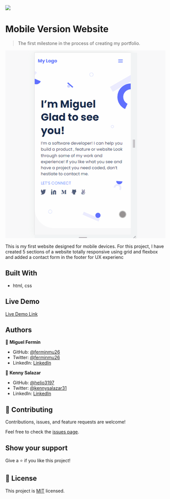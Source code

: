 ![](https://img.shields.io/badge/Microverse-blueviolet)

# Mobile Version Website

> The first milestone in the process of creating my portfolio.


![preview](./icons/Animation2.gif)

This is my first website designed for mobile devices. For this project, I have created 5 sections of a website totally responsive using grid and flexbox and added a contact form in the footer for UX experienc






## Built With

- html, css


## Live Demo

[Live Demo Link](https://ferminmu26.github.io/Project-1/)

## Authors

👤 **Miguel Fermín**

- GitHub: [@ferminmu26](https://github.com/ferminmu26)
- Twitter: [@ferminmu26](https://twitter.com/ferminmu26)
- LinkedIn: [LinkedIn](https://linkedin.com/in/mejfa)

👤 **Kenny Salazar**

- GitHub: [@helio3197](https://github.com/helio3197)
- Twitter: [@kennysalazar31](https://twitter.com/kennysalazar31)
- LinkedIn: [LinkedIn](https://linkedin.com/in/kenny-salazar-1a1687110)

## 🤝 Contributing

Contributions, issues, and feature requests are welcome!

Feel free to check the [issues page](../../issues/).

## Show your support

Give a ⭐️ if you like this project!

## 📝 License

This project is [MIT](./MIT.md) licensed.
